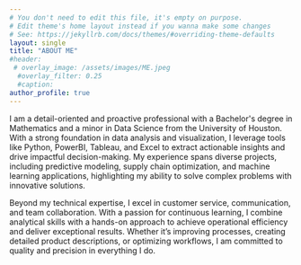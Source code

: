 ```yaml
---
# You don't need to edit this file, it's empty on purpose.
# Edit theme's home layout instead if you wanna make some changes
# See: https://jekyllrb.com/docs/themes/#overriding-theme-defaults
layout: single
title: "ABOUT ME"
#header:
 # overlay_image: /assets/images/ME.jpeg
  #overlay_filter: 0.25
  #caption: 
author_profile: true
---
```


I am a detail-oriented and proactive professional with a Bachelor's degree in Mathematics and a minor in Data Science from the University of Houston. With a strong foundation in data analysis and visualization, I leverage tools like Python, PowerBI, Tableau, and Excel to extract actionable insights and drive impactful decision-making. My experience spans diverse projects, including predictive modeling, supply chain optimization, and machine learning applications, highlighting my ability to solve complex problems with innovative solutions.

Beyond my technical expertise, I excel in customer service, communication, and team collaboration. With a passion for continuous learning, I combine analytical skills with a hands-on approach to achieve operational efficiency and deliver exceptional results. Whether it’s improving processes, creating detailed product descriptions, or optimizing workflows, I am committed to quality and precision in everything I do.
